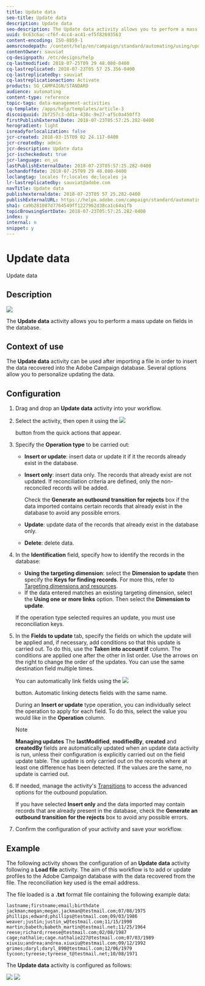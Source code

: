 ```yaml
---
title: Update data
seo-title: Update data
description: Update data
seo-description: The Update data activity allows you to perform a mass update on fields in the database.
uuid: 0c63c6ac-cf6f-4cc4-ac41-ef5f82693563
content-encoding: ISO-8859-1
aemsrcnodepath: /content/help/en/campaign/standard/automating/using/update-data
contentOwner: sauviat
cq-designpath: /etc/designs/help
cq-lastmodified: 2018-07-25T09 29 48.080-0400
cq-lastreplicated: 2018-07-23T05 57 25.356-0400
cq-lastreplicatedby: sauviat
cq-lastreplicationaction: Activate
products: SG_CAMPAIGN/STANDARD
audience: automating
content-type: reference
topic-tags: data-management-activities
cq-template: /apps/help/templates/article-3
discoiquuid: 2bf257c3-dd1a-438c-9e27-af5c0a450ff3
firstPublishExternalDate: 2018-07-23T05:57:25.282-0400
herogradient: light
isreadyforlocalization: false
jcr-created: 2018-03-15T09 02 24.117-0400
jcr-createdby: admin
jcr-description: Update data
jcr-ischeckedout: true
jcr-language: en_us
lastPublishExternalDate: 2018-07-23T05:57:25.282-0400
lochandoffdate: 2018-07-25T09 29 48.080-0400
loclangtag: locales fr;locales de;locales ja
lr-lastreplicatedby: sauviat@adobe.com
navTitle: Update data
publishexternaldate: 2018-07-23T05 57 25.282-0400
publishExternalURL: https://helpx.adobe.com/campaign/standard/automating/using/update-data.html
sha1: ca9b281087d7764549ff1227962d38ca1c64a1fb
topicBrowsingSortDate: 2018-07-23T05:57:25.282-0400
index: y
internal: n
snippet: y
---
```


# Update data

Update data

## Description

![](assets/data_update.png)

The **Update data** activity allows you to perform a mass update on fields in the database.

## Context of use

The **Update data** activity can be used after importing a file in order to insert the data recovered into the Adobe Campaign database. Several options allow you to personalize updating the data.

## Configuration

1. Drag and drop an **Update data** activity into your workflow.
1. Select the activity, then open it using the  ![](assets/edit_darkgrey-24px.png)

   button from the quick actions that appear.
1. Specify the **Operation type** to be carried out:

    * **Insert or update**: insert data or update it if it the records already exist in the database.
    * **Insert only**: insert data only. The records that already exist are not updated. If reconciliation criteria are defined, only the non-reconciled records will be added.

      Check the **Generate an outbound transition for rejects** box if the data imported contains certain records that already exist in the database to avoid any possible errors.
    
    * **Update**: update data of the records that already exist in the database only.
    * **Delete**: delete data.

1. In the **Identification** field, specify how to identify the records in the database:

    * **Using the targeting dimension**: select the **Dimension to update** then specify the **Keys for finding records**. For more this, refer to [Targeting dimensions and resources](../../automating/using/query.md#targeting-dimensions-and-resources).
    * If the data entered matches an existing targeting dimension, select the **Using one or more links** option. Then select the **Dimension to update**.

   If the operation type selected requires an update, you must use reconciliation keys.

1. In the **Fields to update** tab, specify the fields on which the update will be applied and, if necessary, add conditions so that this update is carried out. To do this, use the **Taken into account if** column. The conditions are applied one after the other in list order. Use the arrows on the right to change the order of the updates. You can use the same destination field multiple times.

   You can automatically link fields using the  ![](assets/wkf_magic_wand-24px.png)

   button. Automatic linking detects fields with the same name.

   During an **Insert or update** type operation, you can individually select the operation to apply for each field. To do this, select the value you would like in the **Operation** column.

   >[!NOTE]
   >
   >**Managing updates** The **lastModified**, **modifiedBy**, **created** and **createdBy** fields are automatically updated when an update data activity is run, unless their configuration is explicitly carried out on the field update table. The update is only carried out on the records where at least one difference has been detected. If the values are the same, no update is carried out.

1. If needed, manage the activity's [Transitions](../../automating/using/executing-a-workflow.md#managing-an-activity-s-outbound-transitions) to access the advanced options for the outbound population.

   If you have selected **Insert only** and the data imported may contain records that are already present in the database, check the **Generate an outbound transition for the rejects** box to avoid any possible errors.

1. Confirm the configuration of your activity and save your workflow.

## Example

The following activity shows the configuration of an **Update data** activity following a **Load file** activity. The aim of this workflow is to add or update profiles to the Adobe Campaign database with the data recovered from the file. The reconciliation key used is the email address.

The file loaded is a **.txt** format file containing the following example data:

```
lastname;firstname;email;birthdate
jackman;megan;megan.jackman@testmail.com;07/08/1975
phillips;edward;phillips@testmail.com;09/03/1986
weaver;justin;justin_w@testmail.com;11/15/1990
martin;babeth;babeth_martin@testmail.net;11/25/1964
reese;richard;rreese@testmail.com;02/08/1987
cage;nathalie;cage.nathalie227@testmail.com;07/03/1989
xiuxiu;andrea;andrea.xiuxiu@testmail.com;09/12/1992
grimes;daryl;daryl_890@testmail.com;12/06/1979
tycoon;tyreese;tyreese_t@testmail.net;10/08/1971
```

The **Update data** activity is configured as follows:

![](assets/deduplication_example2_writer1.png)  ![](assets/deduplication_example2_writer2.png)

